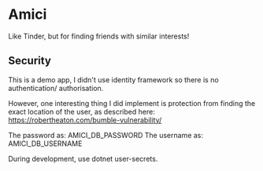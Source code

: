# Amici

Like Tinder, but for finding friends with similar interests!

## Security

This is a demo app, I didn't use identity framework so there is no authentication/ authorisation.

However, one interesting thing I did implement is protection from finding the exact location of the user, as described here:
https://robertheaton.com/bumble-vulnerability/

The password as: AMICI_DB_PASSWORD
The username as: AMICI_DB_USERNAME

During development, use dotnet user-secrets.